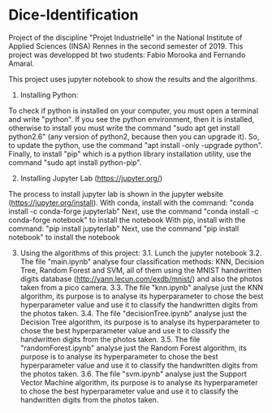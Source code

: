 # Dice-Identification
Project of the discipline "Projet Industrielle" in the National Institute of Applied Sciences (INSA) Rennes in the second semester of 2019. This project was developped bt two students: Fabio Morooka and Fernando Amaral.

This project uses jupyter notebook to show the results and the algorithms.

1. Installing Python:

To check if python is installed on your computer, you must open a terminal and write "python". If you see the python environment, then it is installed, otherwise to install you must write the command "sudo apt get install python2.6" (any version of python2, because then you can upgrade it). So, to update the python, use the command "apt install -only -upgrade python". Finally, to install "pip" which is a python library installation utility, use the command "sudo apt install python-pip".

2. Installing Jupyter Lab (https://jupyter.org/)

The process to install jupyter lab is shown in the jupyter website (https://jupyter.org/install). 
With conda, install with the command: "conda install -c conda-forge jupyterlab"
Next, use the command "conda install -c conda-forge notebook" to install the notebook
With pip, install with the command: "pip install jupyterlab"
Next, use the command "pip install notebook" to install the notebook

3. Using the algorithms of this project:
3.1. Lunch the jupyter notebook 
3.2. The file "main.ipynb" analyse four classification methods: KNN, Decision Tree, Random Forest and SVM, all of them using the MNIST handwritten digits database (http://yann.lecun.com/exdb/mnist/) and also the photos taken from a pico camera.
3.3. The file "knn.ipynb" analyse just the KNN algorithm, its purpose is to analyse its hyperparameter to chose the best hyperparameter value and use it to classify the handwritten digits from the photos taken.
3.4. The file "decisionTree.ipynb" analyse just the Decision Tree algorithm, its purpose is to analyse its hyperparameter to chose the best hyperparameter value and use it to classify the handwritten digits from the photos taken.
3.5. The file "randomForest.ipynb" analyse just the Random Forest algorithm, its purpose is to analyse its hyperparameter to chose the best hyperparameter value and use it to classify the handwritten digits from the photos taken.
3.6. The file "svm.ipynb" analyse just the Support Vector Machine algorithm, its purpose is to analyse its hyperparameter to chose the best hyperparameter value and use it to classify the handwritten digits from the photos taken.

